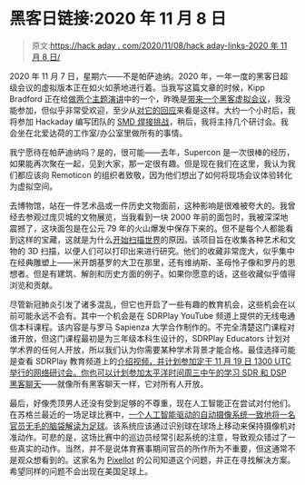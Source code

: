 # 黑客日链接:2020 年 11 月 8 日

> 原文:[https://hack aday . com/2020/11/08/hack aday-links-2020 年 11 月 8 日/](https://hackaday.com/2020/11/08/hackaday-links-november-8-2020/)

2020 年 11 月 7 日，星期六——不是帕萨迪纳。2020 年，一年一度的黑客日超级会议的虚拟版本正在如火如荼地进行着。当我写这篇文章的时候，Kipp Bradford 正在给[做两个主题演讲](https://hackaday.com/2020/10/29/alfred-jones-and-kipp-bradford-to-deliver-keynotes-at-remoticon-next-week/)中的一个，昨晚是[带来一个黑客虚拟会议](https://hackaday.com/2020/11/06/today-at-remoticon-bring-a-hack/)，我没能参加，但似乎非常受欢迎，至少从[对它的回应](https://twitter.com/hackadayio/status/1324896134716923904)来看是这样。大约一个小时后，我将参加 Hackaday 编写团队的 [SMD 焊接挑战](https://hackaday.com/2020/09/29/all-the-workshops-and-the-smd-challenge-happening-at-hackaday-remoticon/)，稍后，我将主持几个研讨会。我会坐在北爱达荷的工作室/办公室里做所有的事情。

我宁愿待在帕萨迪纳吗？是的，很可能——去年，Supercon 是一次很棒的经历，如果能再次聚在一起，见到大家，那一定很有趣。但是现在我们在这里，我认为我们都应该向 Remoticon 的组织者致敬，因为他们想出了如何将现场会议体验转化为虚拟空间。

去博物馆，站在一件艺术品或一件历史文物面前，这种影响是很难被夸大的。我曾经去参观过庞贝城的文物展览，当我看到一块 2000 年前的面包时，我被深深地震撼了，这块面包是在公元 79 年的火山爆发中保存下来的。但不是每个人都能看到这样的宝藏，这就是为什么[开始扫描世界](https://www.myminifactory.com/scantheworld/)的原因。该项目旨在收集各种艺术和文物的 3D 扫描，以便人们可以打印出来进行研究。他们的收藏非常庞大，似乎集中在经典雕塑上——米开朗基罗的大卫在那里，还有维纳斯、圣母怜子像和罗丹的思想者。但是有建筑、解剖和历史方面的例子。如果你愿意的话，这些收藏似乎值得浏览和贡献。

尽管新冠肺炎引发了诸多混乱，但它也开启了一些有趣的教育机会，这些机会在以前可能永远不会有。其中一个机会是在 SDRPlay YouTube 频道上提供的无线电通信本科课程。该内容是与罗马 Sapienza 大学合作制作的。不完全清楚这门课程对谁开放，但这门课程最初是为三年级本科生设计的，SDRPlay Educators 计划对学术界的任何人开放，所以我们认为你需要某种学术背景才能合格。最佳选择可能是查看 SDRPlay 教育频道上的[介绍视频，并计划参加定于 11 月 19 日 1300 UTC 举行的网络研讨会。你也可以计划参加太平洋时间周三中午的](https://www.youtube.com/channel/UCsGfvgkoolsGJw-bnoA7MGg/videos)[学习 SDR 和 DSP 黑客聊天](https://hackaday.io/event/175347-learning-dsp-and-sdr-hack-chat)——就像所有黑客聊天一样，它对所有人开放。

最后，好像秃顶男人还没有受到足够的不尊重，现在人工智能正在尝试对付他们。在苏格兰最近的一场足球比赛中，[一个人工智能驱动的自动摄像系统一致地将一名官员无毛的脑袋解读为足球](https://www.theverge.com/tldr/2020/11/3/21547392/ai-camera-operator-football-bald-head-soccer-mistakes)。该系统应该通过识别球在球场上移动来保持摄像机对准动作。可悲的是，这场比赛中的巡边员经常引起系统的注意，导致观众错过了一些真实的动作。当然，并不是说体育赛事期间官员的所作所为不重要，但这通常不是观众想看到的。这家名为 [Pixellot](https://www.pixellot.tv/) 的公司知道这个问题，并正在寻找解决方案。希望同样的问题不会出现在美国足球上。